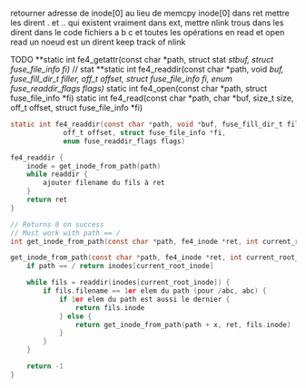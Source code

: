 retourner adresse de inode[0] au lieu de memcpy inode[0] dans ret
mettre les dirent . et .. qui existent vraiment dans ext, mettre nlink
trous dans les dirent
dans le code fichiers a b c et toutes les opérations en read et open read
un noeud est un dirent
keep track of nlink

TODO
**static int fe4_getattr(const char *path, struct stat *stbuf, struct fuse_file_info *fi)** // stat
**static int fe4_readdir(const char *path, void *buf, fuse_fill_dir_t filler, off_t offset, struct fuse_file_info *fi, enum fuse_readdir_flags flags)**
static int fe4_open(const char *path, struct fuse_file_info *fi)
static int fe4_read(const char *path, char *buf, size_t size, off_t offset, struct fuse_file_info *fi)










```c
static int fe4_readdir(const char *path, void *buf, fuse_fill_dir_t filler,
			 off_t offset, struct fuse_file_info *fi,
			 enum fuse_readdir_flags flags)

fe4_readdir {
    inode = get_inode_from_path(path)
    while readdir {
        ajouter filename du fils à ret
    }
    return ret
}

// Returns 0 on success
// Must work with path == /
int get_inode_from_path(const char *path, fe4_inode *ret, int current_root_inode);

get_inode_from_path(const char *path, fe4_inode *ret, int current_root_inode) {
    if path == / return inodes[current_root_inode]

    while fils = readdir(inodes[current_root_inode]) {
        if fils.filename == 1er elem du path (pour /abc, abc) {
            if 1er elem du path est aussi le dernier {
                return fils.inode
            } else {
                return get_inode_from_path(path + x, ret, fils.inode)
            }
        }
    }

    return -1
}
``` 